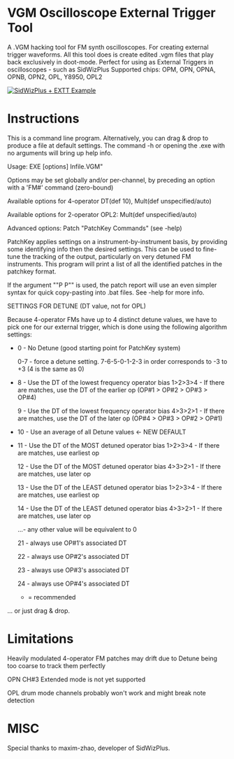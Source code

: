 # VGM Oscilloscope External Trigger Tool
A .VGM hacking tool for FM synth oscilloscopes. For creating external trigger waveforms.
All this tool does is create edited .vgm files that play back exclusively in doot-mode. Perfect for using as External Triggers in oscilloscopes - such as SidWizPlus
Supported chips: OPM, OPN, OPNA, OPNB, OPN2, OPL, Y8950, OPL2 

[![SidWizPlus + EXTT Example](https://iili.io/5rqJHX.webp)](https://youtu.be/j8XTUCIRDMw)

# Instructions
This is a command line program. Alternatively, you can drag & drop to produce a file at default settings. The command -h or opening the .exe with no arguments will bring up help info.

Usage: EXE [options] Infile.VGM"

Options may be set globally and/or per-channel, by preceding an option with a 'FM#' command (zero-bound)

Available options for 4-operator DT(def 10), Mult(def unspecified/auto)

Available options for 2-operator OPL2: Mult(def unspecified/auto)

Advanced options: Patch "PatchKey Commands" (see -help)

PatchKey applies settings on a instrument-by-instrument basis, by providing some identifying info then the desired settings. This can be used to fine-tune the tracking of the output, particularly on very detuned FM instruments. This program will print a list of all the identified patches in the patchkey format.

If the argument ""P P"" is used, the patch report will use an even simpler syntax for quick copy-pasting into .bat files. See -help for more info.

  SETTINGS FOR DETUNE (DT value, not for OPL)
  
Because 4-operator FMs have up to 4 distinct detune values, we have to pick one for our external trigger, which is done using the following algorithm settings:

* 0 - No Detune (good starting point for PatchKey system)

  0-7 - force a detune setting. 7-6-5-0-1-2-3 in order corresponds to -3 to +3 (4 is the same as 0)
  
* 8  - Use the DT of the lowest frequency operator bias 1>2>3>4 - If there are matches, use the DT of the earlier op (OP#1 > OP#2 > OP#3 > OP#4)

  9  - Use the DT of the lowest frequency operator bias 4>3>2>1 - If there are matches, use the DT of the later op (OP#4 > OP#3 > OP#2 > OP#1)

* 10 - Use an average of all Detune values <- NEW DEFAULT

* 11 - Use the DT of the MOST detuned operator bias 1>2>3>4 - If there are matches, use earliest op

  12 - Use the DT of the MOST detuned operator bias 4>3>2>1 - If there are matches, use later op

  13 - Use the DT of the LEAST detuned operator bias 1>2>3>4 - If there are matches, use earliest op

  14 - Use the DT of the LEAST detuned operator bias 4>3>2>1 - If there are matches, use later op

  ...- any other value will be equivalent to 0

  21 - always use OP#1's associated DT

  22 - always use OP#2's associated DT

  23 - always use OP#3's associated DT

  24 - always use OP#4's associated DT

  * = recommended
  
... or just drag & drop.


# Limitations
Heavily modulated 4-operator FM patches may drift due to Detune being too coarse to track them perfectly

OPN CH#3 Extended mode is not yet supported

OPL drum mode channels probably won't work and might break note detection

# MISC

Special thanks to maxim-zhao, developer of SidWizPlus.
